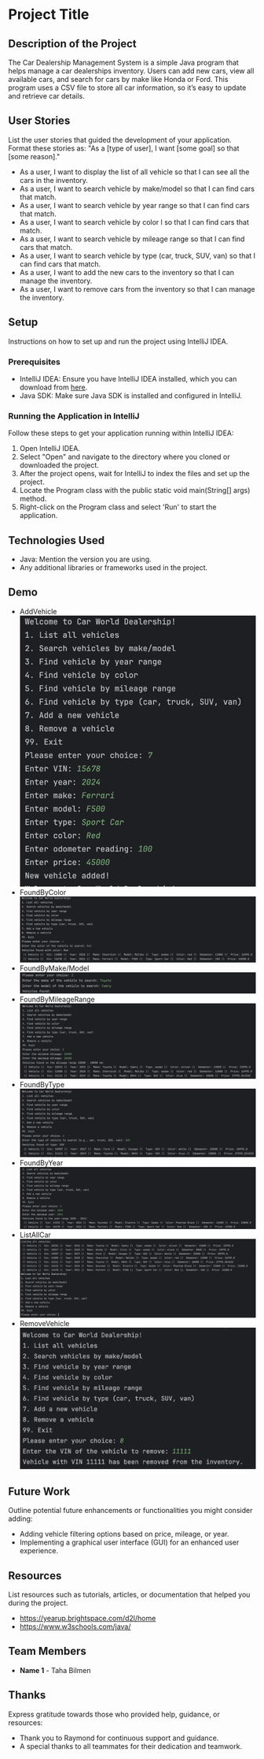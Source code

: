 # Project Title

## Description of the Project

The Car Dealership Management System is a simple Java program that helps manage a car dealerships inventory. 
Users can add new cars, view all available cars, and search for cars by make like Honda or Ford. 
This program uses a CSV file to store all car information, so it’s easy to update and retrieve car details.


## User Stories

List the user stories that guided the development of your application. Format these stories as: "As a [type of user], I want [some goal] so that [some reason]."

- As a user, I want to display the list of all vehicle so that I can see all the cars in the inventory.
- As a user, I want to search vehicle by make/model so that I can find cars that match.
- As a user, I want to search vehicle by year range so that I can find cars that match.
- As a user, I want to search vehicle by color l so that I can find cars that match.
- As a user, I want to search vehicle by mileage range so that I can find cars that match.
- As a user, I want to search vehicle by type (car, truck, SUV, van) so that I can find cars that match.
- As a user, I want to add the new cars to the inventory so that I can manage the inventory.
- As a user, I want to remove cars from the inventory so that I can manage the inventory.


## Setup

Instructions on how to set up and run the project using IntelliJ IDEA.

### Prerequisites

- IntelliJ IDEA: Ensure you have IntelliJ IDEA installed, which you can download from [here](https://www.jetbrains.com/idea/download/).
- Java SDK: Make sure Java SDK is installed and configured in IntelliJ.

### Running the Application in IntelliJ

Follow these steps to get your application running within IntelliJ IDEA:

1. Open IntelliJ IDEA.
2. Select "Open" and navigate to the directory where you cloned or downloaded the project.
3. After the project opens, wait for IntelliJ to index the files and set up the project.
4. Locate the Program class with the public static void main(String[] args) method.
5. Right-click on the Program class and select 'Run' to start the application.

## Technologies Used

- Java: Mention the version you are using.
- Any additional libraries or frameworks used in the project.

## Demo

- AddVehicle ![addVehicle.png](imgs/addVehicle.png)
- FoundByColor ![foundByColor.png](imgs/foundByColor.png)
- FoundByMake/Model ![foundByMakeModel.png](imgs/foundByMakeModel.png)
- FoundByMileageRange ![foundByMileageRange.png](imgs/foundByMileageRange.png)
- FoundByType ![foundByType.png](imgs/foundByType.png)
- FoundByYear ![foundByYear.png](imgs/foundByYear.png)
- ListAllCar ![ListAllCar.png](imgs/ListAllCar.png)
- RemoveVehicle ![removeVehicle.png](imgs/removeVehicle.png)

## Future Work

Outline potential future enhancements or functionalities you might consider adding:

- Adding vehicle filtering options based on price, mileage, or year. 
- Implementing a graphical user interface (GUI) for an enhanced user experience.

## Resources

List resources such as tutorials, articles, or documentation that helped you during the project.

- https://yearup.brightspace.com/d2l/home
- https://www.w3schools.com/java/

## Team Members

- **Name 1** - Taha Bilmen

## Thanks

Express gratitude towards those who provided help, guidance, or resources:

- Thank you to Raymond for continuous support and guidance.
- A special thanks to all teammates for their dedication and teamwork.